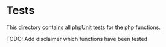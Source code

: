 # Tests

This directory contains all [phpUnit](https://phpunit.de/) tests for the php functions.

TODO: Add disclaimer which functions have been tested